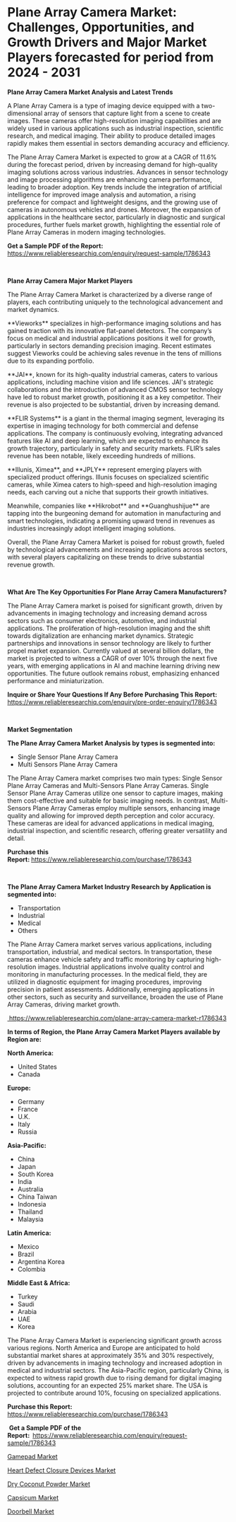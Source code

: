 <p><h1>Plane Array Camera Market: Challenges, Opportunities, and Growth Drivers and Major Market Players forecasted for period from 2024 - 2031</h1></p><p><strong>Plane Array Camera Market Analysis and Latest Trends</strong></p>
<p><p>A Plane Array Camera is a type of imaging device equipped with a two-dimensional array of sensors that capture light from a scene to create images. These cameras offer high-resolution imaging capabilities and are widely used in various applications such as industrial inspection, scientific research, and medical imaging. Their ability to produce detailed images rapidly makes them essential in sectors demanding accuracy and efficiency. </p><p>The Plane Array Camera Market is expected to grow at a CAGR of 11.6% during the forecast period, driven by increasing demand for high-quality imaging solutions across various industries. Advances in sensor technology and image processing algorithms are enhancing camera performance, leading to broader adoption. Key trends include the integration of artificial intelligence for improved image analysis and automation, a rising preference for compact and lightweight designs, and the growing use of cameras in autonomous vehicles and drones. Moreover, the expansion of applications in the healthcare sector, particularly in diagnostic and surgical procedures, further fuels market growth, highlighting the essential role of Plane Array Cameras in modern imaging technologies.</p></p>
<p><strong>Get a Sample PDF of the Report:&nbsp;</strong> <a href="https://www.reliableresearchiq.com/enquiry/request-sample/1786343?utm_campaign=103&utm_medium=2&utm_source=Github&utm_content=ia&utm_term=19122024&utm_id=plane-array-camera">https://www.reliableresearchiq.com/enquiry/request-sample/1786343</a></p>
<p>&nbsp;</p>
<p><strong>Plane Array Camera Major Market Players</strong></p>
<p><p>The Plane Array Camera Market is characterized by a diverse range of players, each contributing uniquely to the technological advancement and market dynamics.</p><p>**Vieworks** specializes in high-performance imaging solutions and has gained traction with its innovative flat-panel detectors. The company’s focus on medical and industrial applications positions it well for growth, particularly in sectors demanding precision imaging. Recent estimates suggest Vieworks could be achieving sales revenue in the tens of millions due to its expanding portfolio.</p><p>**JAI**, known for its high-quality industrial cameras, caters to various applications, including machine vision and life sciences. JAI's strategic collaborations and the introduction of advanced CMOS sensor technology have led to robust market growth, positioning it as a key competitor. Their revenue is also projected to be substantial, driven by increasing demand.</p><p>**FLIR Systems** is a giant in the thermal imaging segment, leveraging its expertise in imaging technology for both commercial and defense applications. The company is continuously evolving, integrating advanced features like AI and deep learning, which are expected to enhance its growth trajectory, particularly in safety and security markets. FLIR’s sales revenue has been notable, likely exceeding hundreds of millions.</p><p>**Illunis, Ximea**, and **JPLY** represent emerging players with specialized product offerings. Illunis focuses on specialized scientific cameras, while Ximea caters to high-speed and high-resolution imaging needs, each carving out a niche that supports their growth initiatives.</p><p>Meanwhile, companies like **Hikrobot** and **Guanghushijue** are tapping into the burgeoning demand for automation in manufacturing and smart technologies, indicating a promising upward trend in revenues as industries increasingly adopt intelligent imaging solutions.</p><p>Overall, the Plane Array Camera Market is poised for robust growth, fueled by technological advancements and increasing applications across sectors, with several players capitalizing on these trends to drive substantial revenue growth.</p></p>
<p>&nbsp;</p>
<p><strong>What Are The Key Opportunities For Plane Array Camera Manufacturers?</strong></p>
<p><p>The Plane Array Camera market is poised for significant growth, driven by advancements in imaging technology and increasing demand across sectors such as consumer electronics, automotive, and industrial applications. The proliferation of high-resolution imaging and the shift towards digitalization are enhancing market dynamics. Strategic partnerships and innovations in sensor technology are likely to further propel market expansion. Currently valued at several billion dollars, the market is projected to witness a CAGR of over 10% through the next five years, with emerging applications in AI and machine learning driving new opportunities. The future outlook remains robust, emphasizing enhanced performance and miniaturization.</p></p>
<p><strong>Inquire or Share Your Questions If Any Before Purchasing This Report:</strong> <a href="https://www.reliableresearchiq.com/enquiry/pre-order-enquiry/1786343?utm_campaign=103&utm_medium=2&utm_source=Github&utm_content=ia&utm_term=19122024&utm_id=plane-array-camera">https://www.reliableresearchiq.com/enquiry/pre-order-enquiry/1786343</a></p>
<p>&nbsp;</p>
<p><strong>Market Segmentation</strong></p>
<p><strong>The Plane Array Camera Market Analysis by types is segmented into:</strong></p>
<p><ul><li>Single Sensor Plane Array Camera</li><li>Multi Sensors Plane Array Camera</li></ul></p>
<p><p>The Plane Array Camera market comprises two main types: Single Sensor Plane Array Cameras and Multi-Sensors Plane Array Cameras. Single Sensor Plane Array Cameras utilize one sensor to capture images, making them cost-effective and suitable for basic imaging needs. In contrast, Multi-Sensors Plane Array Cameras employ multiple sensors, enhancing image quality and allowing for improved depth perception and color accuracy. These cameras are ideal for advanced applications in medical imaging, industrial inspection, and scientific research, offering greater versatility and detail.</p></p>
<p><strong>Purchase this Report:&nbsp;</strong><a href="https://www.reliableresearchiq.com/purchase/1786343?utm_campaign=103&utm_medium=2&utm_source=Github&utm_content=ia&utm_term=19122024&utm_id=plane-array-camera">https://www.reliableresearchiq.com/purchase/1786343</a></p>
<p>&nbsp;</p>
<p><strong>The Plane Array Camera Market Industry Research by Application is segmented into:</strong></p>
<p><ul><li>Transportation</li><li>Industrial</li><li>Medical</li><li>Others</li></ul></p>
<p><p>The Plane Array Camera market serves various applications, including transportation, industrial, and medical sectors. In transportation, these cameras enhance vehicle safety and traffic monitoring by capturing high-resolution images. Industrial applications involve quality control and monitoring in manufacturing processes. In the medical field, they are utilized in diagnostic equipment for imaging procedures, improving precision in patient assessments. Additionally, emerging applications in other sectors, such as security and surveillance, broaden the use of Plane Array Cameras, driving market growth.</p></p>
<p><a href="https://www.reliableresearchiq.com/plane-array-camera-market-r1786343?utm_campaign=103&utm_medium=2&utm_source=Github&utm_content=ia&utm_term=19122024&utm_id=plane-array-camera">&nbsp;https://www.reliableresearchiq.com/plane-array-camera-market-r1786343</a></p>
<p><strong>In terms of Region, the Plane Array Camera Market Players available by Region are:</strong></p>
<p>
    <p> <strong> North America: </strong>
        <ul>
            <li>United States</li>
            <li>Canada</li>
        </ul>
        </p> 
    <p> <strong> Europe: </strong>
        <ul>
            <li>Germany</li>
            <li>France</li>
            <li>U.K.</li>
            <li>Italy</li>
            <li>Russia</li>
        </ul>
        </p> 
    <p> <strong> Asia-Pacific: </strong>
        <ul>
            <li>China</li>
            <li>Japan</li>
            <li>South Korea</li>
            <li>India</li>
            <li>Australia</li>
            <li>China Taiwan</li>
            <li>Indonesia</li>
            <li>Thailand</li>
            <li>Malaysia</li>
        </ul>
        </p> 
    <p> <strong> Latin America: </strong>
        <ul>
            <li>Mexico</li>
            <li>Brazil</li>
            <li>Argentina Korea</li>
            <li>Colombia</li>
        </ul>
        </p> 
    <p> <strong> Middle East & Africa: </strong>
        <ul>
            <li>Turkey</li>
            <li>Saudi</li>
            <li>Arabia</li>
            <li>UAE</li>
            <li>Korea</li>
        </ul>
    </p>
    </p>
<p><p>The Plane Array Camera Market is experiencing significant growth across various regions. North America and Europe are anticipated to hold substantial market shares at approximately 35% and 30% respectively, driven by advancements in imaging technology and increased adoption in medical and industrial sectors. The Asia-Pacific region, particularly China, is expected to witness rapid growth due to rising demand for digital imaging solutions, accounting for an expected 25% market share. The USA is projected to contribute around 10%, focusing on specialized applications.</p></p>
<p><strong>Purchase this Report: </strong><a href="https://www.reliableresearchiq.com/purchase/1786343?utm_campaign=103&utm_medium=2&utm_source=Github&utm_content=ia&utm_term=19122024&utm_id=plane-array-camera">https://www.reliableresearchiq.com/purchase/1786343</a></p>
<p>&nbsp;<strong>Get a Sample PDF of the Report:&nbsp;&nbsp;</strong><a href="https://www.reliableresearchiq.com/enquiry/request-sample/1786343?utm_campaign=103&utm_medium=2&utm_source=Github&utm_content=ia&utm_term=19122024&utm_id=plane-array-camera">https://www.reliableresearchiq.com/enquiry/request-sample/1786343</a></p>
<p><strong></strong></p>
<p><p><a href="https://www.linkedin.com/pulse/gamepad-market-essentials-key-players-demand-drivers-roi-potential-kgerf?utm_campaign=103&utm_medium=2&utm_source=Github&utm_content=ia&utm_term=19122024&utm_id=plane-array-camera">Gamepad Market</a></p><p><a href="https://www.linkedin.com/pulse/detailed-heart-defect-closure-devices-market-analysis-expected-gv8nf?utm_campaign=103&utm_medium=2&utm_source=Github&utm_content=ia&utm_term=19122024&utm_id=plane-array-camera">Heart Defect Closure Devices Market</a></p><p><a href="https://www.linkedin.com/pulse/global-dry-coconut-powder-market-share-growth-opportunities-wg79e?utm_campaign=103&utm_medium=2&utm_source=Github&utm_content=ia&utm_term=19122024&utm_id=plane-array-camera">Dry Coconut Powder Market</a></p><p><a href="https://www.linkedin.com/pulse/evaluating-impact-latest-trends-capsicum-market-size-share-ma6ze?utm_campaign=103&utm_medium=2&utm_source=Github&utm_content=ia&utm_term=19122024&utm_id=plane-array-camera">Capsicum Market</a></p><p><a href="https://www.linkedin.com/pulse/comprehensive-doorbell-market-outlook-size-share-revenue-sales-scb8f?utm_campaign=103&utm_medium=2&utm_source=Github&utm_content=ia&utm_term=19122024&utm_id=plane-array-camera">Doorbell Market</a></p></p>